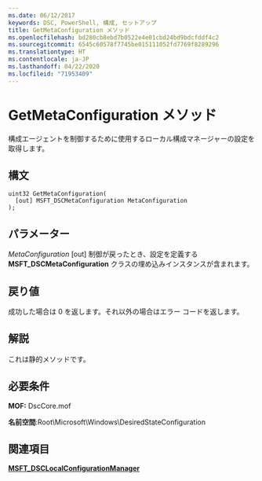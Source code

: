 ```yaml
---
ms.date: 06/12/2017
keywords: DSC, PowerShell, 構成, セットアップ
title: GetMetaConfiguration メソッド
ms.openlocfilehash: bd280cb8ebd7b0522e4e01cbd24bd9bdcfddf4c2
ms.sourcegitcommit: 6545c60578f7745be015111052fd7769f8289296
ms.translationtype: HT
ms.contentlocale: ja-JP
ms.lasthandoff: 04/22/2020
ms.locfileid: "71953409"
---
```

# <a name="getmetaconfiguration-method"></a>GetMetaConfiguration メソッド

構成エージェントを制御するために使用するローカル構成マネージャーの設定を取得します。

## <a name="syntax"></a>構文

```mof
uint32 GetMetaConfiguration(
  [out] MSFT_DSCMetaConfiguration MetaConfiguration
);
```

## <a name="parameters"></a>パラメーター

*MetaConfiguration* \[out\] 制御が戻ったとき、設定を定義する **MSFT_DSCMetaConfiguration** クラスの埋め込みインスタンスが含まれます。

## <a name="return-value"></a>戻り値

成功した場合は 0 を返します。それ以外の場合はエラー コードを返します。

## <a name="remarks"></a>解説

これは静的メソッドです。

## <a name="requirements"></a>必要条件

**MOF:** DscCore.mof

**名前空間**:Root\Microsoft\Windows\DesiredStateConfiguration

## <a name="see-also"></a>関連項目

[**MSFT_DSCLocalConfigurationManager**](msft-dsclocalconfigurationmanager.md)
